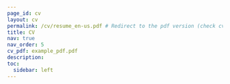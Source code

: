 ```yaml
---
page_id: cv
layout: cv
permalink: /cv/resume_en-us.pdf # Redirect to the pdf version (check cv repo)
title: CV
nav: true
nav_order: 5
cv_pdf: example_pdf.pdf
description:
toc:
  sidebar: left
---
```

